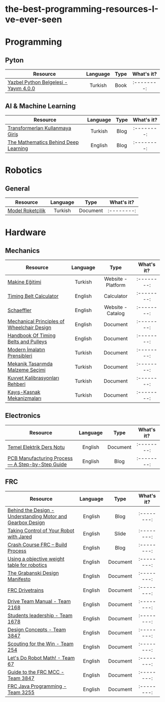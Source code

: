 # the-best-programming-resources-I-ve-ever-seen

# Programming 
## **Pyton**

| Resource                                                                                                                                                               | Language | Type               | What's it? |
| -------------                                                                                                                                                          |:--------:| :--------:         | :--------: |
| [Yazbel Python Belgelesi - Yayım 4.0.0](https://python-istihza.yazbel.com/YazbelPythonProgramlamaDiliBelgeleri.pdf)                                                    |Turkish   | Book               | :--------: |

## **AI & Machine Learning**

| Resource                                                                                                                                                               | Language | Type               | What's it? |
| -------------                                                                                                                                                          |:--------:| :--------:         | :--------: |
| [Transformerları Kullanmaya Giriş](https://devhunteryz.wordpress.com/2023/06/)                                                                                         |Turkish   | Blog               | :--------: |
| [The Mathematics Behind Deep Learning](https://towardsdatascience.com/the-mathematics-behind-deep-learning-f6c35a0fe077)                                               |English   | Blog               | :--------: |

# Robotics

## **General**
| Resource                                                                                                                                                               | Language | Type               | What's it? |
| -------------                                                                                                                                                          |:--------:| :--------:         | :--------: |
| [Model Roketçilik](https://drive.google.com/file/d/1I3Fs1khMPCQeAva_wZJ3m-99UcQqcp_e/view?usp=share_link)                                                              |Turkish   | Document           | :--------: |

# Hardware

## **Mechanics**

| Resource                                                                                                                                                               | Language | Type               | What's it? |
| -------------                                                                                                                                                          |:--------:| :--------:         | :--------: |
| [Makine Eğitimi](https://www.makinaegitimi.com/)                                                                                                                       |Turkish   | Website - Platform | :--------: |
| [Timing Belt Calculator](https://www.bbman.com/belt-length-calculator/)                                                                                                |English   | Calculator         | :--------: |
| [Schaeffler](https://medias.schaeffler.de)                                                                                                                             |English   | Website - Catalog  | :--------: |
| [Mechanical Principles of Wheelchair Design](https://drive.google.com/file/d/1RaSgrcUdQZfCRq4YGBvz6heHNDIRevco/view?usp=share_link)                                    |English   | Document           | :--------: |
| [Handbook Of Timing Belts and Pulleys](https://drive.google.com/file/d/1o6MbocEiKesJiYx5NoqQazcuerhuDASB/view?usp=share_link)                                          |English   | Document           | :--------: |
| [Modern İmalatın Prensibleri](https://drive.google.com/file/d/1EQvGCDc-mcnZ15CFIvlcAEAhPchJb0rn/view?usp=share_link)                                                   |Turkish   | Document           | :--------: |
| [Mekanik Tasarımda Malzeme Seçimi](https://drive.google.com/file/d/1ZVL1Hohb2PzZ5DBZ6jMcCNkfSu4K2Tl9/view?usp=share_link)                                              |Turkish   | Document           | :--------: |
| [Kuvvet Kalibrasyonları Rehberi](https://drive.google.com/file/d/1PG8uAPtCjLZCeRZpeDmFNULv2E36t_v_/view?usp=sharing)                                                   |Turkish   | Document           | :--------: |
| [Kayış-Kasnak Mekanizmaları](https://drive.google.com/file/d/1QEmtm7pp4mHyYlkA5c3vHt5wk8iDdH04/view?usp=share_link)                                                    |Turkish   | Document           | :--------: |


## **Electronics**

| Resource                                                                                                                                                               | Language | Type               | What's it? |
| -------------                                                                                                                                                          |:--------:| :--------:         | :--------: |
| [Temel Elektrik Ders Notu](https://drive.google.com/file/d/1kyS7yX8Ha_Q004x2a7UGqT43rel2hJPD/view?usp=share_link)                                                      |English   | Document           | :--------: |
| [PCB Manufacturing Process — A Step-by-Step Guide](https://www.pcbcart.com/article/content/PCB-manufacturing-process.html)                                             |English   | Blog               | :--------: |


## **FRC**

| Resource                                                                                                                                                               | Language | Type               | What's it? |
| -------------                                                                                                                                                          |:--------:| :--------:         | :--------: |
| [Behind the Design - Understanding Motor and Gearbox Design](https://blog.thebluealliance.com/2013/06/24/behind-the-design-understanding-motor-and-gearbox-design/)    |English   | Blog               | :--------: |
| [Taking Control of Your Robot with Jared](https://www.team254.com/documents/control/)                                                                                  |English   | Slide              | :--------: |
| [Crash Course FRC – Build Process](https://blog.thebluealliance.com/2018/10/13/crash-course-frc-the-process/)                                                          |English   | Blog               | :--------: |
| [Using a objective weight table for robotics](https://drive.google.com/file/d/11hHG7IVczt1M-EPjxiVAP--f8LT3dun_/view?usp=share_link)                                   |English   | Document           | :--------: |
| [The Grabanski Design Manifesto](https://drive.google.com/file/d/1qvp9UgmDa8lYdGUF_-vY4Snd38uDkb9A/view?usp=sharing)                                                   |English   | Document           | :--------: |
| [FRC Drivetrains](https://drive.google.com/file/d/1foorU-3JMqsPTy_iqE6gWB-dHhK06xRR/view?usp=share_link)                                                               |English   | Document           | :--------: |
| [Drive Team Manual    - Team 2168](https://drive.google.com/file/d/1ZpICnB_NG1VWefQE_MdFJ-9CGDbOohn7/view?usp=sharing)                                                 |English   | Document           | :--------: |
| [Students leadership  - Team 1678](https://drive.google.com/file/d/1tf0_RCNO7Xutx1AfHuDK88FuYVPL1Lfa/view?usp=sharing)                                                 |English   | Document           | :--------: |
| [Design Concepts      - Team 3847](https://drive.google.com/file/d/12_hdCf-3bIsf3ewdeFdXtA1eKaS0UdrI/view?usp=share_link)                                              |English   | Document           | :--------: |
| [Scouting for the Win - Team 254](https://drive.google.com/file/d/1G8pxyWBl4tqFVv64RNNIP_1f7OIMe9V_/view?usp=sharing)                                                  |English   | Document           | :--------: |
| [Let's Do Robot Math! - Team 67](https://drive.google.com/file/d/156I89TrCLA97dA-RtMCDkoLNXehp9AIv/view)                                                               |English   | Document           | :--------: |
| [Guide to the FRC MCC - Team 3847](https://drive.google.com/file/d/1u16YUQo_enAXq78zRRROyCOekmf64HOR/view?usp=share_link)                                              |English   | Document           | :--------: |
| [FRC Java Programming - Team 3255](https://drive.google.com/file/d/1Trn48xzdfsAeqEstdvyR3Ffl3j0ixxGw/view?usp=share_link)                                              |English   | Document           | :--------: |
